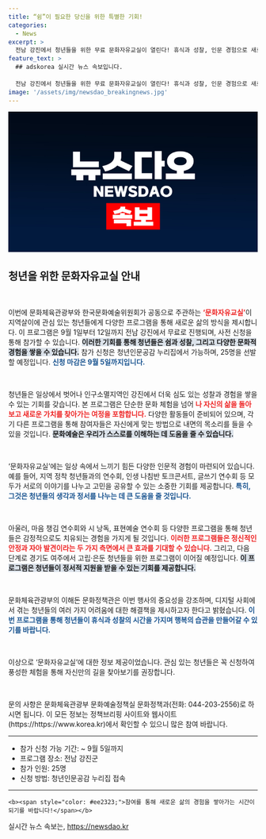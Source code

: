 ```yaml
---
title: “쉼”이 필요한 당신을 위한 특별한 기회!
categories:
  - News
excerpt: >
  전남 강진에서 청년들을 위한 무료 문화자유교실이 열린다! 휴식과 성찰, 인문 경험으로 새로운 삶의 방식을 모색해보세요. 참가 신청은 9월 5일까지!
feature_text: >
  ## adskorea 실시간 뉴스 속보입니다.

  전남 강진에서 청년들을 위한 무료 문화자유교실이 열린다! 휴식과 성찰, 인문 경험으로 새로운 삶의 방식을 모색해보세요. 참가 신청은 9월 5일까지!
image: '/assets/img/newsdao_breakingnews.jpg'
---
```


<p><img src="/assets/img/newsdao_breakingnews.jpg" alt="adskorea 속보" /></p>

<h2 data-ke-size="size26">청년을 위한 문화자유교실 안내</h2>

<p data-ke-size="size16">&nbsp;</p>

<p>이번에 문화체육관광부와 한국문화예술위원회가 공동으로 주관하는 <b><span style="color: #ee2323;">‘문화자유교실’</span></b>이 지역살이에 관심 있는 청년들에게 다양한 프로그램을 통해 새로운 삶의 방식을 제시합니다. 이 프로그램은 9월 1일부터 12일까지 전남 강진에서 무료로 진행되며, 사전 신청을 통해 참가할 수 있습니다. <b><span style="background-color: #21538527;">이러한 기회를 통해 청년들은 쉼과 성찰, 그리고 다양한 문화적 경험을 쌓을 수 있습니다.</span></b> 참가 신청은 청년인문공감 누리집에서 가능하며, 25명을 선발할 예정입니다. <b><span style="color: #1a5490;">신청 마감은 9월 5일까지입니다.</span></b></p>

<p data-ke-size="size16">&nbsp;</p>

<p>청년들은 일상에서 벗어나 인구소멸지역인 강진에서 더욱 심도 있는 성찰과 경험을 쌓을 수 있는 기회를 갖습니다. 본 프로그램은 단순한 문화 체험을 넘어 <b><span style="color: #ee2323;">나 자신의 삶을 돌아보고 새로운 가치를 찾아가는 여정을 포함합니다.</span></b> 다양한 활동들이 준비되어 있으며, 각기 다른 프로그램을 통해 참여자들은 자신에게 맞는 방법으로 내면의 목소리를 들을 수 있을 것입니다. <b><span style="background-color: #21538527;">문화예술은 우리가 스스로를 이해하는 데 도움을 줄 수 있습니다.</span></b> </p>

<p data-ke-size="size16">&nbsp;</p>

<p>‘문화자유교실’에는 일상 속에서 느끼기 힘든 다양한 인문적 경험이 마련되어 있습니다. 예를 들어, 지역 정착 청년들과의 연수회, 인생 나침반 토크콘서트, 글쓰기 연수회 등 모두가 서로의 이야기를 나누고 고민을 공유할 수 있는 소중한 기회를 제공합니다. <b><span style="color: #1a5490;">특히, 그것은 청년들의 생각과 정서를 나누는 데 큰 도움을 줄 것입니다.</span></b></p>

<p data-ke-size="size16">&nbsp;</p>

<p>아울러, 마음 챙김 연수회와 시 낭독, 표현예술 연수회 등 다양한 프로그램을 통해 청년들은 감정적으로도 치유되는 경험을 가지게 될 것입니다. <b><span style="color: #ee2323;">이러한 프로그램들은 정신적인 안정과 자아 발견이라는 두 가지 측면에서 큰 효과를 기대할 수 있습니다.</span></b> 그리고, 다음 단계로 경기도 여주에서 고립·은둔 청년들을 위한 프로그램이 이어질 예정입니다. <b><span style="background-color: #21538527;">이 프로그램은 청년들이 정서적 지원을 받을 수 있는 기회를 제공합니다.</span></b></p>

<p data-ke-size="size16">&nbsp;</p>

<p>문화체육관광부의 이해돈 문화정책관은 이번 행사의 중요성을 강조하며, 디지털 사회에서 겪는 청년들의 여러 가지 어려움에 대한 해결책을 제시하고자 한다고 밝혔습니다. <b><span style="color: #1a5490;">이번 프로그램을 통해 청년들이 휴식과 성찰의 시간을 가지며 행복의 습관을 만들어갈 수 있기를 바랍니다.</span></b> </p>

<p data-ke-size="size16">&nbsp;</p>

<p>이상으로 ‘문화자유교실’에 대한 정보 제공이었습니다. 관심 있는 청년들은 꼭 신청하여 풍성한 체험을 통해 자신만의 길을 찾아보기를 권장합니다. </p>

<p data-ke-size="size16">&nbsp;</p>

<p>문의 사항은 문화체육관광부 문화예술정책실 문화정책과(전화: 044-203-2556)로 하시면 됩니다. 이 모든 정보는 정책브리핑 사이트와 웹사이트(https://https://www.korea.kr)에서 확인할 수 있으니 많은 참여 바랍니다. <br>
<hr></p>

<ul>
   <li>참가 신청 가능 기간: ~ 9월 5일까지</li>
   <li>프로그램 장소: 전남 강진군</li>
   <li>참가 인원: 25명</li>
   <li>신청 방법: 청년인문공감 누리집 접속</li>
</ul>

<p><hr>
<code>&lt;b&gt;&lt;span style="color: #ee2323;"&gt;참여를 통해 새로운 삶의 경험을 쌓아가는 시간이 되기를 바랍니다!&lt;/span&gt;&lt;/b&gt;</code></p>
실시간 뉴스 속보는, <a href="https://newsdao.kr" rel="dofollow">https://newsdao.kr</a>



